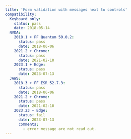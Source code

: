 ```yaml
---
title: 'Form validation with messages next to controls'
compatibility:
  Keyboard only:
    status: pass
    date: 2018-05-14
  NVDA:
    2018.1 + FF Quantum 59.0.2:
      status: pass
      date: 2018-06-06
    2021.2 + Chrome:
      status: pass
      date: 2021-02-10
    2023.1 + Edge:
      status: pass
      date: 2023-07-13
  JAWS:
    2018.3 + FF ESR 52.7.3:
      status: pass
      date: 2018-06-06
    2021.2 + Chrome:
      status: pass
      date: 2021-02-10
    2023.23 + Edge:
      status: fail
      date: 2023-07-13
      comments:
        - error message are not read out.
---
```

